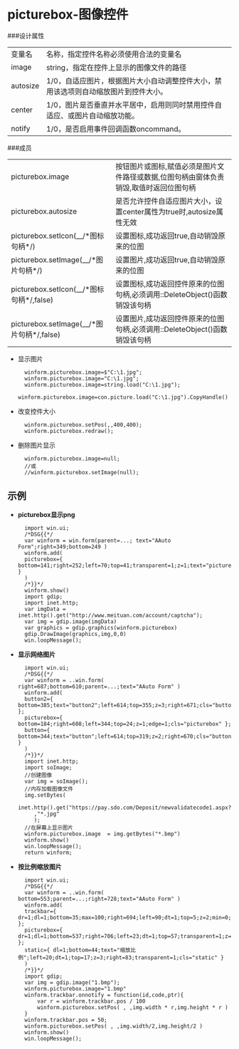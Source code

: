 ﻿# picturebox-图像控件

###设计属性
<table>
	<tr><td>变量名</td><td>名称，指定控件名称必须使用合法的变量名</td></tr>
	<tr><td>image</td><td>string，指定在控件上显示的图像文件的路径</td></tr>
	<tr><td>autosize</td><td>1/0，自适应图片，根据图片大小自动调整控件大小，禁用该选项则自动缩放图片到控件大小。</td></tr>
	<tr><td>center</td><td>1/0，图片是否垂直并水平居中，启用则同时禁用控件自适应、或图片自动缩放功能。</td></tr>
	<tr><td>notify</td><td>1/0，是否启用事件回调函数oncommand。</td></tr>
</table>
###成员
<table>
	<tr><td>picturebox.image</td><td>按钮图片或图标,赋值必须是图片文件路径或数据,位图句柄由窗体负责销毁,取值时返回位图句柄</td></tr>
	<tr><td>picturebox.autosize</td><td>是否允许控件自适应图片大小，设置center属性为true时,autosize属性无效</td></tr>
	<tr><td>picturebox.setIcon(__/*图标句柄*/)</td><td>设置图标,成功返回true,自动销毁原来的位图</td></tr>
	<tr><td>picturebox.setImage(__/*图片句柄*/)</td><td>设置图片,成功返回true,自动销毁原来的位图</td></tr>
	<tr><td>picturebox.setIcon(__/*图标句柄*/,false)</td><td>设置图标,成功返回控件原来的位图句柄,必须调用::DeleteObject()函数销毁该句柄</td></tr>
	<tr><td>picturebox.setImage(__/*图片句柄*/,false)</td><td>设置图片,成功返回控件原来的位图句柄,必须调用::DeleteObject()函数销毁该句柄</td></tr>
</table>

* 显示图片

		winform.picturebox.image=$"C:\1.jpg"; 
		winform.picturebox.image="C:\1.jpg";  
		winform.picturebox.image=string.load("C:\1.jpg"); 
		winform.picturebox.image=con.picture.load("C:\1.jpg").CopyHandle()

* 改变控件大小

		winform.picturebox.setPos(,,400,400);
		winform.picturebox.redraw();
* 删除图片显示

		winform.picturebox.image=null;
		//或
		//winform.picturebox.setImage(null);

## 示例

* **picturebox显示png**

		import win.ui;
		/*DSG{{*/
		var winform = win.form(parent=...; text="AAuto Form";right=349;bottom=249 )
		winform.add( 
		picturebox={ bottom=141;right=252;left=70;top=41;transparent=1;z=1;text="picturebox";cls="picturebox" }
		)
		/*}}*/		
		winform.show() 		
		import gdip;
		import inet.http; 		
		var imgData = inet.http().get("http://www.meituan.com/account/captcha");
		var img = gdip.image(imgData)	
		var graphics = gdip.graphics(winform.picturebox) 
		gdip.DrawImage(graphics,img,0,0)		
		win.loopMessage();

* **显示网络图片**

		import win.ui;
		/*DSG{{*/
		var winform = ..win.form( right=687;bottom=610;parent=...;text="AAuto Form" )
		winform.add( 
		button2={ bottom=385;text="button2";left=614;top=355;z=3;right=671;cls="button" };
		picturebox={ bottom=184;right=608;left=344;top=24;z=1;edge=1;cls="picturebox" };
		button={ bottom=344;text="button";left=614;top=319;z=2;right=670;cls="button" }
		)
		/*}}*/
		import inet.http; 
		import soImage;
		//创建图像
		var img = soImage();
		//内存加载图像文件
		img.setBytes(
		   inet.http().get("https://pay.sdo.com/Deposit/newvalidatecode1.aspx?")
		   ,"*.jpg"
		   ); 
		//在屏幕上显示图片 
		winform.picturebox.image  = img.getBytes("*.bmp")
		winform.show() 
		win.loopMessage();
		return winform;

* **按比例缩放图片**

		import win.ui;
		/*DSG{{*/
		var winform = ..win.form( bottom=553;parent=...;right=728;text="AAuto Form" )
		winform.add( 
		trackbar={ dr=1;dl=1;bottom=35;max=100;right=694;left=90;dt=1;top=5;z=2;min=0;cls="trackbar" };
		picturebox={ dr=1;dl=1;bottom=537;right=706;left=23;dt=1;top=57;transparent=1;z=1;cls="picturebox" };
		static={ dl=1;bottom=44;text="缩放比例";left=20;dt=1;top=17;z=3;right=83;transparent=1;cls="static" }
		)
		/*}}*/
		import gdip;  
		var img = gdip.image("1.bmp"); 
		winform.picturebox.image="1.bmp" 
		winform.trackbar.onnotify = function(id,code,ptr){
		    var r = winform.trackbar.pos / 100
		    winform.picturebox.setPos( , ,img.width * r,img.height * r )  
		}
		winform.trackbar.pos = 50;
		winform.picturebox.setPos( , ,img.width/2,img.height/2 ) 
		winform.show() 
		win.loopMessage();